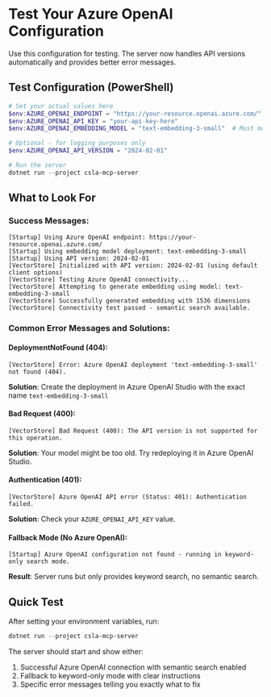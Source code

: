 # Test Your Azure OpenAI Configuration

Use this configuration for testing. The server now handles API versions automatically and provides better error messages.

## Test Configuration (PowerShell)

```powershell
# Set your actual values here
$env:AZURE_OPENAI_ENDPOINT = "https://your-resource.openai.azure.com/"
$env:AZURE_OPENAI_API_KEY = "your-api-key-here"
$env:AZURE_OPENAI_EMBEDDING_MODEL = "text-embedding-3-small"  # Must match your deployment name

# Optional - for logging purposes only
$env:AZURE_OPENAI_API_VERSION = "2024-02-01"

# Run the server
dotnet run --project csla-mcp-server
```

## What to Look For

### Success Messages:
```
[Startup] Using Azure OpenAI endpoint: https://your-resource.openai.azure.com/
[Startup] Using embedding model deployment: text-embedding-3-small
[Startup] Using API version: 2024-02-01
[VectorStore] Initialized with API version: 2024-02-01 (using default client options)
[VectorStore] Testing Azure OpenAI connectivity...
[VectorStore] Attempting to generate embedding using model: text-embedding-3-small
[VectorStore] Successfully generated embedding with 1536 dimensions
[VectorStore] Connectivity test passed - semantic search available.
```

### Common Error Messages and Solutions:

#### DeploymentNotFound (404):
```
[VectorStore] Error: Azure OpenAI deployment 'text-embedding-3-small' not found (404).
```
**Solution**: Create the deployment in Azure OpenAI Studio with the exact name `text-embedding-3-small`

#### Bad Request (400):
```
[VectorStore] Bad Request (400): The API version is not supported for this operation.
```
**Solution**: Your model might be too old. Try redeploying it in Azure OpenAI Studio.

#### Authentication (401):
```
[VectorStore] Azure OpenAI API error (Status: 401): Authentication failed.
```
**Solution**: Check your `AZURE_OPENAI_API_KEY` value.

#### Fallback Mode (No Azure OpenAI):
```
[Startup] Azure OpenAI configuration not found - running in keyword-only search mode.
```
**Result**: Server runs but only provides keyword search, no semantic search.

## Quick Test

After setting your environment variables, run:
```powershell
dotnet run --project csla-mcp-server
```

The server should start and show either:
1. Successful Azure OpenAI connection with semantic search enabled
2. Fallback to keyword-only mode with clear instructions
3. Specific error messages telling you exactly what to fix